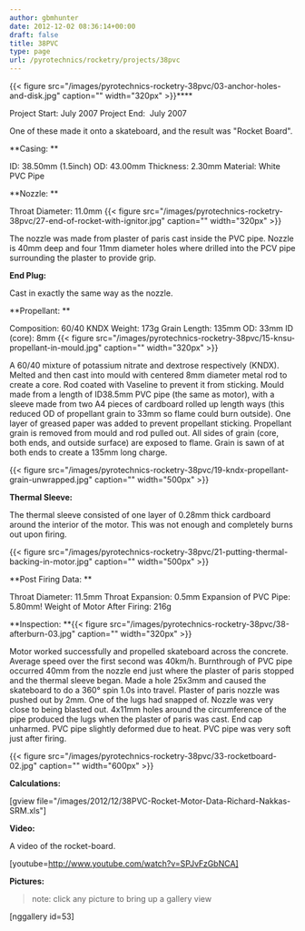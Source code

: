 ```yaml
---
author: gbmhunter
date: 2012-12-02 08:36:14+00:00
draft: false
title: 38PVC
type: page
url: /pyrotechnics/rocketry/projects/38pvc
---
```


{{< figure src="/images/pyrotechnics-rocketry-38pvc/03-anchor-holes-and-disk.jpg" caption=""  width="320px" >}}****

Project Start: July 2007
Project End:  July 2007

One of these made it onto a skateboard, and the result was "Rocket Board".

**Casing: **

ID: 38.50mm (1.5inch)
OD: 43.00mm
Thickness: 2.30mm
Material: White PVC Pipe

**Nozzle: **

Throat Diameter: 11.0mm {{< figure src="/images/pyrotechnics-rocketry-38pvc/27-end-of-rocket-with-ignitor.jpg" caption=""  width="320px" >}}

The nozzle was made from plaster of paris cast inside the PVC pipe. Nozzle is 40mm deep and four 11mm diameter holes where drilled into the PCV pipe surrounding the plaster to provide grip.

**End Plug:**

Cast in exactly the same way as the nozzle.

**Propellant: **

Composition: 60/40 KNDX
Weight: 173g
Grain Length: 135mm
OD: 33mm
ID (core): 8mm {{< figure src="/images/pyrotechnics-rocketry-38pvc/15-knsu-propellant-in-mould.jpg" caption=""  width="320px" >}}

A 60/40 mixture of potassium nitrate and dextrose respectively (KNDX). Melted and then cast into mould with centered 8mm diameter metal rod to create a core. Rod coated with Vaseline to prevent it from sticking. Mould made from a length of ID38.5mm PVC pipe (the same as motor), with a sleeve made from two A4 pieces of cardboard rolled up length ways (this reduced OD of propellant grain to 33mm so flame could burn outside). One layer of greased paper was added to prevent propellant sticking. Propellant grain is removed from mould and rod pulled out. All sides of grain (core, both ends, and outside surface) are exposed to flame. Grain is sawn of at both ends to create a 135mm long charge.

{{< figure src="/images/pyrotechnics-rocketry-38pvc/19-kndx-propellant-grain-unwrapped.jpg" caption=""  width="500px" >}}

**Thermal Sleeve:**

The thermal sleeve consisted of one layer of 0.28mm thick cardboard around the interior of the motor. This was not enough and completely burns out upon firing.

{{< figure src="/images/pyrotechnics-rocketry-38pvc/21-putting-thermal-backing-in-motor.jpg" caption=""  width="500px" >}}

**Post Firing Data: **

Throat Diameter: 11.5mm
Throat Expansion: 0.5mm
Expansion of PVC Pipe: 5.80mm!
Weight of Motor After Firing: 216g

**Inspection: **{{< figure src="/images/pyrotechnics-rocketry-38pvc/38-afterburn-03.jpg" caption=""  width="320px" >}}

Motor worked successfully and propelled skateboard across the concrete. Average speed over the first second was 40km/h. Burnthrough of PVC pipe occurred 40mm from the nozzle end just where the plaster of paris stopped and the thermal sleeve began. Made a hole 25x3mm and caused the skateboard to do a 360° spin 1.0s into travel. Plaster of paris nozzle was pushed out by 2mm. One of the lugs had snapped of. Nozzle was very close to being blasted out. 4x11mm holes around the circumference of the pipe produced the lugs when the plaster of paris was cast. End cap unharmed. PVC pipe slightly deformed due to heat. PVC pipe was very soft just after firing.

{{< figure src="/images/pyrotechnics-rocketry-38pvc/33-rocketboard-02.jpg" caption=""  width="600px" >}}

**Calculations:**

[gview file="/images/2012/12/38PVC-Rocket-Motor-Data-Richard-Nakkas-SRM.xls"]

**Video:**

A video of the rocket-board.

[youtube=http://www.youtube.com/watch?v=SPJvFzGbNCA]

**Pictures:**


<blockquote>note: click any picture to bring up a gallery view</blockquote>


[nggallery id=53]

